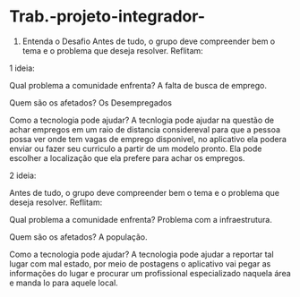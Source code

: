# Trab.-projeto-integrador-

1. Entenda o Desafio
Antes de tudo, o grupo deve compreender bem o tema e o problema que deseja resolver. Reflitam:

1 ideia:

Qual problema a comunidade enfrenta?
A falta de busca de emprego.

Quem são os afetados?
Os Desempregados

Como a tecnologia pode ajudar?
A tecnlogia pode ajudar na questão de achar empregos em um raio de distancia considereval para que a pessoa possa ver onde tem vagas de
emprego disponivel, no aplicativo ela podera enviar ou fazer seu curriculo a partir de um modelo pronto. Ela pode escolher a localização
que ela prefere para achar os empregos.

2 ideia:

Antes de tudo, o grupo deve compreender bem o tema e o problema que deseja resolver. Reflitam:

Qual problema a comunidade enfrenta?
Problema com a infraestrutura.

Quem são os afetados?
A população.

Como a tecnologia pode ajudar?
A tecnologia pode ajudar a reportar tal lugar com mal estado, por meio de postagens o aplicativo vai pegar as informações do lugar 
e procurar um profissional especializado naquela área e manda lo para aquele local.

